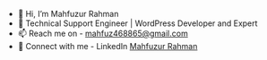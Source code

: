 - 👋 Hi, I’m Mahfuzur Rahman
- 🌱 Technical Support Engineer | WordPress Developer and Expert
- 📫 Reach me on - mahfuz468865@gmail.com
- 🔗 Connect with me - LinkedIn [Mahfuzur Rahman](https://www.linkedin.com/in/mahfuzd/)
